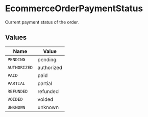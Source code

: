 # EcommerceOrderPaymentStatus

Current payment status of the order.


## Values

| Name         | Value        |
| ------------ | ------------ |
| `PENDING`    | pending      |
| `AUTHORIZED` | authorized   |
| `PAID`       | paid         |
| `PARTIAL`    | partial      |
| `REFUNDED`   | refunded     |
| `VOIDED`     | voided       |
| `UNKNOWN`    | unknown      |